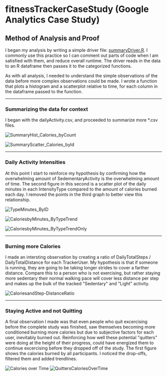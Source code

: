 # fitnessTrackerCaseStudy (Google Analytics Case Study)

## Method of Analysis and Proof

I began my analysis by writing a simple driver file: [summaryDriver.R](summaryDriver.R). I commonly use this practice so I can comment out parts of code when I am satisfied with them, and reduce overall runtime.  The driver reads in the data to an R dataframe then passes it to the categorized functions.

As with all analysis, I needed to understand the simple observations of the data before more complex observations could be made.  I wrote a function that plots a histogram and a scatterplot relative to time, for each column in the dataframe passed to the function.  
___
### Summarizing the data for context

I began with the dailyActivity.csv, and proceeded to summarize more *.csv files. 

![SummaryHist_Calories_byCount](plots/dailyActivity_merged/SummaryHist_Calories_byCount.png)

![SummaryScatter_Calories_byId](plots/dailyActivity_merged/SummaryScatter_Calories_byId.png)
___
### Daily Activity Intensities


At this point I start to reinforce my hypothesis by confirming how the overwhelming amount of SedementaryActivity is the overwhelming amount of time.  The second figure in this second is a scatter plot of the daily minutes in each IntensityType compared to the amount of calories burned each day.  I removed the points in the third graph to better view this relationship.

![TypeMinutes_ByID](/plots/dailyActivity_merged/TypeMinutes_ByID.png)

![CaloriesbyMinutes_ByTypeTrend](/plots/dailyActivity_merged/CaloriesbyMinutes_ByTypeTrend.png)

![CaloriesbyMinutes_ByTypeTrendOnly](/plots/dailyActivity_merged/CaloriesbyMinutes_ByTypeTrendOnly.png)

___
### Burning more Calories

I made an intersting observation by creating a ratio of DailyTotalSteps / DailyTotalDistance for each TrackerUser.  My hypothesis is that if someone is running, they are going to be taking longer strides to cover a farther distance.  Compare this to a person who is not exercising, but rather staying more sedentary their normal walking pace will cover less distance per step and makes up the bulk of the tracked "Sedentary" and "Light" activity.

![CaloriesandStep-DistanceRatio](/plots/dailyActivity_merged/CaloriesandStep-DistanceRatio.png)

___
###  Staying Active and not Quitting

A final observation I made was that even people who quit excercising before the complete study was finished, saw themselves becoming more conditioned burning more calories but due to subjective factors for each user, inevitably burned out.  Reinforcing how well these potential "quitters" were doing at the height of their progress, could have energized them to continue excercising before they dropped off of the study.  The first figure shows the calories burned by all participants.  I noticed the drop-offs, filtered them and added trendlines.

![Calories over Time](/plots/dailyCalories_merged/CaloriesOverTime.png)
![QuittersCaloriesOverTime](/plots/dailyCalories_merged/QuittersCaloriesOverTime.png)